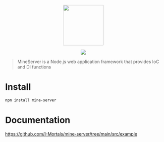 
<p align="center">
    <img src="https://img.shields.io/badge/MineServer-package?style=flat-square&link=MineServer"
        height="130">
</p>
<p align="center">
    <a href="https://npm-stat.com/charts.html?package=mine-server" alt="Contributors">
        <img src="https://img.shields.io/npm/dy/mine-server?logo=npm" /></a>
</p>

> MineServer is a Node.js web application framework that provides IoC and DI functions

# Install
```bash
npm install mine-server
```

# Documentation
https://github.com/I-Mortals/mine-server/tree/main/src/example